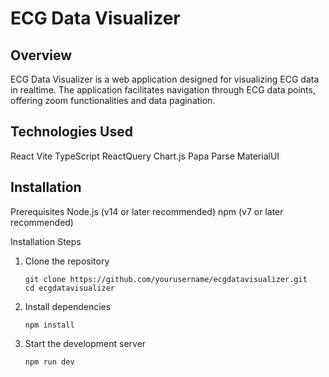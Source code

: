 # ECG Data Visualizer 

## Overview

ECG Data Visualizer is a web application designed for visualizing ECG data in realtime. The application facilitates navigation through ECG data points, offering zoom functionalities and data pagination.

## Technologies Used

 React
 Vite
 TypeScript
 ReactQuery
 Chart.js
 Papa Parse
 MaterialUI

## Installation

 Prerequisites
 Node.js (v14 or later recommended)
 npm (v7 or later recommended)

 Installation Steps
1. Clone the repository
    ```shell
    git clone https://github.com/yourusername/ecgdatavisualizer.git
    cd ecgdatavisualizer
    ```
2. Install dependencies
    ```shell
    npm install
    ```
3. Start the development server
    ```shell
    npm run dev
    ```
## 

 


 

 
 
 
   
   
   
   
 



